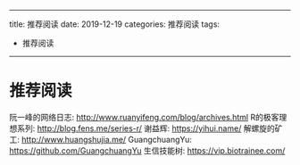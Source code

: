 
---
title: 推荐阅读
date: 2019-12-19
categories: 推荐阅读
tags:
- 推荐阅读
---

# 推荐阅读

<!-- more -->

  阮一峰的网络日志: http://www.ruanyifeng.com/blog/archives.html
  R的极客理想系列: http://blog.fens.me/series-r/
  谢益辉: https://yihui.name/
  解螺旋的矿工: http://www.huangshujia.me/
  GuangchuangYu: https://github.com/GuangchuangYu
  生信技能树: https://vip.biotrainee.com/
